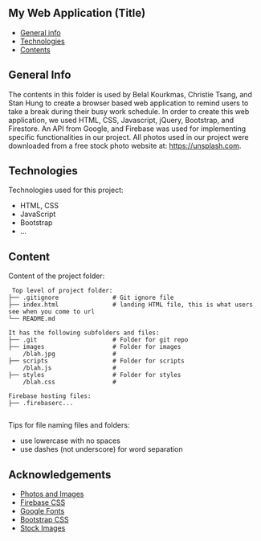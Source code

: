 ## My Web Application (Title)

* [General info](#general-info)
* [Technologies](#technologies)
* [Contents](#content)

## General Info
The contents in this folder is used by Belal Kourkmas, Christie Tsang, and Stan Hung to create a browser based web application to remind users to take
a break during their busy work schedule. In order to create this web application, we used HTML, CSS, Javascript, jQuery, Bootstrap, and Firestore.
An API from Google, and Firebase was used for implementing specific functionalities in our project. All photos used in our project were downloaded
from a free stock photo website at: https://unsplash.com.


## Technologies
Technologies used for this project:
* HTML, CSS
* JavaScript
* Bootstrap 
* ...
	
## Content
Content of the project folder:

```
 Top level of project folder: 
├── .gitignore               # Git ignore file
├── index.html               # landing HTML file, this is what users see when you come to url
└── README.md

It has the following subfolders and files:
├── .git                     # Folder for git repo
├── images                   # Folder for images
    /blah.jpg                # 
├── scripts                  # Folder for scripts
    /blah.js                 # 
├── styles                   # Folder for styles
    /blah.css                # 

Firebase hosting files: 
├── .firebaserc...


```

Tips for file naming files and folders:
* use lowercase with no spaces
* use dashes (not underscore) for word separation


## Acknowledgements
* <a href="https://unsplash.com/"> Photos and Images </a>
* <a href="https://www.gstatic.com/firebasejs/ui/4.8.1/firebase-ui-auth.css"> Firebase CSS </a>
* <a href="https://fonts.googleapis.com/icon?family=Material+Icons"> Google Fonts </a>
* <a href="https://cdn.jsdelivr.net/npm/bootstrap@5.0.2/dist/css/bootstrap.min.css"> Bootstrap CSS </a>
* <a href="https://unsplash.com"> Stock Images </a>